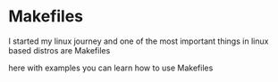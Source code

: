 # Makefiles
I started my linux journey
and one of the most important things in linux based distros are Makefiles

here with examples you can learn how to use Makefiles

